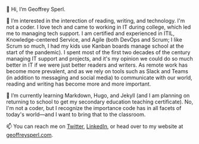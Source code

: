 👋 Hi, I’m Geoffrey Sperl.

👀 I’m interested in the interection of reading, writing, and technology. I'm not a coder. I love tech and came to working in IT during college, which led me to managing tech support. I am certified and experienced in ITIL, Knowledge-centered Service, and Agile (both DevOps and Scrum; I like Scrum so much, I had my kids use Kanban boards manage school at the start of the pandemic). I spent most of the first two decades of the century managing IT support and projects, and it's my opinion we could do so much better in IT if we were just better readers and writers. As remote work has become more prevalent, and as we rely on tools such as Slack and Teams (in addition to messaging and social media) to communicate with our world, reading and writing has become more and more important. 

🌱 I’m currently learning Markdown, Hugo, and Jekyll (and I am planning on returning to school to get my secondary education teaching certificate). No, I'm not a coder, but I recognize the importance code has in all facets of today's world—and I want to bring that to the classroom.

📫 You can reach me on [Twitter](https://twitter.com/geoffreysperl), [LinkedIn](https://www.linkedin.com/in/geoffreysperl/), or head over to my website at [geoffreysperl.com](https://geoffreysperl.com).

<!---
geoffreysperl/geoffreysperl is a ✨ special ✨ repository because its `README.md` (this file) appears on your GitHub profile.
You can click the Preview link to take a look at your changes.
--->
